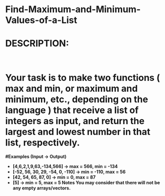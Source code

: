 # Find-Maximum-and-Minimum-Values-of-a-List

# <b>DESCRIPTION:
# <br> Your task is to make two functions ( max and min, or maximum and minimum, etc., depending on the language ) that receive a list of integers as input, and return the largest and lowest number in that list, respectively.

#Examples (Input -> Output)
* [4,6,2,1,9,63,-134,566]         -> max = 566, min = -134
* [-52, 56, 30, 29, -54, 0, -110] -> min = -110, max = 56
* [42, 54, 65, 87, 0]             -> min = 0, max = 87
* [5]                             -> min = 5, max = 5
Notes
You may consider that there will not be any empty arrays/vectors.
